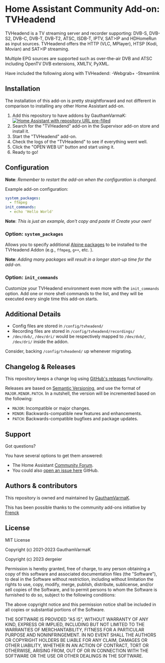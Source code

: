 # Home Assistant Community Add-on: TVHeadend

TVHeadend is a TV streaming server and recorder supporting:
DVB-S, DVB-S2, DVB-C, DVB-T, DVB-T2, ATSC, ISDB-T, IPTV, SAT>IP and HDHomeRun
as input sources.
TVHeadend offers the HTTP (VLC, MPlayer), HTSP (Kodi, Movian) and SAT>IP streaming.

Multiple EPG sources are supported such as
over-the-air DVB and ATSC including OpenTV DVB extensions, XMLTV, PyXML.

Have included the following along with TVHeadend:
-Webgrab+
-Streamlink

## Installation

The installation of this add-on is pretty straightforward and not different in
comparison to installing any other Home Assistant add-on.

1. Add this repository to have addons by GauthamVarmaK:
   [![Home Assistant with repository URL pre-filled][my-ha-shield]][my-ha-repo]
1. Search for the "TVHeadend" add-on in the Supervisor add-on store and install it.
1. Start the "TVHeadend" add-on.
1. Check the logs of the "TVHeadend" to see if everything went well.
1. Click the "OPEN WEB UI" button and start using it.
1. Ready to go!

## Configuration

**Note**: _Remember to restart the add-on when the configuration is changed._

Example add-on configuration:

```yaml
system_packages:
  - ffmpeg
init_commands:
  - echo 'Hello World'
```

**Note**: _This is just an example, don't copy and paste it! Create your own!_

### Option: `system_packages`

Allows you to specify additional [Alpine packages][alpine-packages] to be
installed to the TVHeadend Addon (e.g., `ffmpeg`, `g++`, etc. ).

**Note**: _Adding many packages will result in a longer start-up time for the add-on._

### Option: `init_commands`

Customize your TVHeadend environment even more with the `init_commands` option.
Add one or more shell commands to the list, and they will be executed
every single time this add-on starts.

## Additional Details

- Config files are stored in `/config/tvheadend/`
- Recording files are stored in `/config/tvheadend/recordings/`
- `/dev/dvb/`, `/dev/dri/` would be respectively mapped to
  `/dev/dvb/`, `/dev/dri/` inside the addon.

Consider, backing `/config/tvheadend/` up whenever migrating.

## Changelog & Releases

This repository keeps a change log using [GitHub's releases][releases]
functionality.

Releases are based on [Semantic Versioning][semver], and use the format
of `MAJOR.MINOR.PATCH`. In a nutshell, the version will be incremented
based on the following:

- `MAJOR`: Incompatible or major changes.
- `MINOR`: Backwards-compatible new features and enhancements.
- `PATCH`: Backwards-compatible bugfixes and package updates.

## Support

Got questions?

You have several options to get them answered:

- The Home Assistant [Community Forum][forum].
- You could also [open an issue here][issue] GitHub.

## Authors & contributors

This repository is owned and maintained by [GauthamVarmaK][gautham].

This has been possible thanks to the community add-ons initiative by [Frenck][frenck]

## License

MIT License

Copyright (c) 2021-2023 GauthamVarmaK

Copyright (c) 2023 dergeier 

Permission is hereby granted, free of charge, to any person obtaining a copy
of this software and associated documentation files (the "Software"), to deal
in the Software without restriction, including without limitation the rights
to use, copy, modify, merge, publish, distribute, sublicense, and/or sell
copies of the Software, and to permit persons to whom the Software is
furnished to do so, subject to the following conditions:

The above copyright notice and this permission notice shall be included in all
copies or substantial portions of the Software.

THE SOFTWARE IS PROVIDED "AS IS", WITHOUT WARRANTY OF ANY KIND, EXPRESS OR
IMPLIED, INCLUDING BUT NOT LIMITED TO THE WARRANTIES OF MERCHANTABILITY,
FITNESS FOR A PARTICULAR PURPOSE AND NONINFRINGEMENT. IN NO EVENT SHALL THE
AUTHORS OR COPYRIGHT HOLDERS BE LIABLE FOR ANY CLAIM, DAMAGES OR OTHER
LIABILITY, WHETHER IN AN ACTION OF CONTRACT, TORT OR OTHERWISE, ARISING FROM,
OUT OF OR IN CONNECTION WITH THE SOFTWARE OR THE USE OR OTHER DEALINGS IN THE
SOFTWARE.

[alpine-packages]: https://pkgs.alpinelinux.org/packages
[forum]: https://community.home-assistant.io/
[frenck]: https://github.com/frenck
[gautham]: https://github.com/GauthamVarmaK
[my-ha-shield]: https://my.home-assistant.io/badges/supervisor_add_addon_repository.svg
[issue]: https://github.com/GauthamVarmaK/addon-tvheadend/issues
[semver]: http://semver.org/spec/v2.0.0.htm
[my-ha-repo]: https://my.home-assistant.io/redirect/supervisor_add_addon_repository/?repository_url=https%3A%2F%2Fgithub.com%2FGauthamVarmaK%2Fhassio-addons
[releases]: https://github.com/GauthamVarmaK/addon-tvheadend/releases
